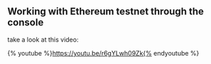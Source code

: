 ## Working with Ethereum testnet through the console

take a look at this video:

{% youtube %}https://youtu.be/r6gYLwh09Zk{% endyoutube %}
